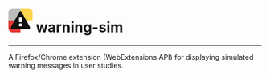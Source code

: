 # ![icon](icons/icon-48.png) warning-sim
---

A Firefox/Chrome extension (WebExtensions API) for displaying simulated warning messages in user studies.

